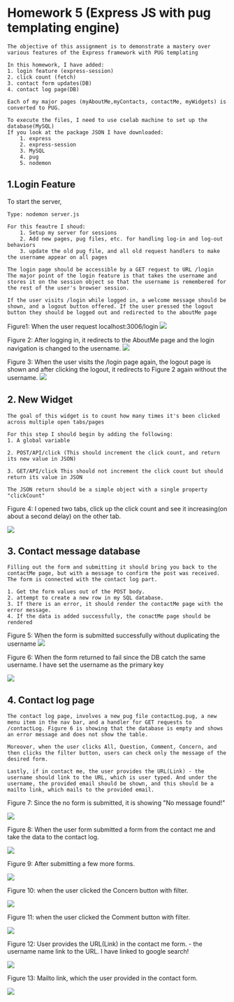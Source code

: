 # Homework 5 (Express JS with pug templating engine)
    The objective of this assignment is to demonstrate a mastery over various features of the Express framework with PUG templating

    In this homework, I have added:
    1. login feature (express-session)
    2. click count (fetch)
    3. contact form updates(DB)
    4. contact log page(DB)

    Each of my major pages (myAboutMe,myContacts, contactMe, myWidgets) is converted to PUG.

    To execute the files, I need to use cselab machine to set up the database(MySQL)
    If you look at the package JSON I have downloaded:
        1. express
        2. express-session
        3. MySQL
        4. pug
        5. nodemon

## 1.Login Feature

   To start the server, 
    
    Type: nodemon server.js 

    For this feautre I shoud:
        1. Setup my server for sessions
        2. Add new pages, pug files, etc. for handling log-in and log-out behaviors
        3. update the old pug file, and all old request handlers to make the username appear on all pages
    
    The login page should be accessible by a GET request to URL /login
    The major point of the login feature is that takes the username and stores it on the session object so that the username is remembered for the rest of the user's browser session.

    If the user visits /login while logged in, a welcome message should be shown, and a logout button offered. If the user pressed the logout button they should be logged out and redirected to the aboutMe page

Figure1: When the user request localhost:3006/login
<img src = "resources/screenshot/login.png">

Figure 2: After logging in, it redirects to the AboutMe page and the login navigation is changed to the username.
<img src = "resources/screenshot/redirect.png">

Figure 3: When the user visits the /login page again, the logout page is shown and after clicking the logout, it redirects to Figure 2 again without the username.
<img src = "resources/screenshot/logout.png">


## 2. New Widget
    The goal of this widget is to count how many times it's been clicked across multiple open tabs/pages

    For this step I should begin by adding the following:
    1. A global variable

    2. POST/API/click (This should increment the click count, and return its new value in JSON)

    3. GET/API/click This should not increment the click count but should return its value in JSON

    The JSON return should be a simple object with a single property "clickCount"

Figure 4: I opened two tabs, click up the click count and see it increasing(on about a second delay) on the other tab.
                                   
<img src = "resources/screenshot/widget.png">

## 3. Contact message database
    Filling out the form and submitting it should bring you back to the contactMe page, but with a message to confirm the post was received. The form is connected with the contact log part.
    
    1. Get the form values out of the POST body.
    2. attempt to create a new row in my SQL database.
    3. If there is an error, it should render the contactMe page with the error message.
    4. If the data is added successfully, the conactMe page should be rendered

Figure 5: When the form is submitted successfully without duplicating the username
<img src = "resources/screenshot/receive.png">

Figure 6: When the form returned to fail since the DB catch the same username. 
I have set the username as the primary key

<img src = "resources/screenshot/fail.png">

## 4. Contact log page
    The contact log page, involves a new pug file contactLog.pug, a new menu item in the nav bar, and a handler for GET requests to /contactLog. Figure 6 is showing that the database is empty and shows an error message and does not show the table.

    Moreover, when the user clicks All, Question, Comment, Concern, and then clicks the filter button, users can check only the message of the desired form.

    Lastly, if in contact me, the user provides the URL(Link) - the username should link to the URL, which is user typed. And under the username, the provided email should be shown, and this should be a mailto link, which mails to the provided email.

Figure 7: Since the no form is submitted, it is showing "No message found!"

<img src = "resources/screenshot/NoMSG.png">


Figure 8: When the user form submitted a form from the contact me and take the data to the contact log.

<img src = "resources/screenshot/8.png">

Figure 9: After submitting a few more forms.

<img src = "resources/screenshot/more.png">

Figure 10: when the user clicked the Concern button with filter.

<img src = "resources/screenshot/concern.png">

Figure 11: when the user clicked the Comment button with filter.

<img src = "resources/screenshot/comment.png">

Figure 12: User provides the URL(Link) in the contact me form. - the username name link to the URL. I have linked to google search!

<img src = "resources/screenshot/link.png">

Figure 13: Mailto link, which the user provided in the contact form.

<img src = "resources/screenshot/mailto.png">
